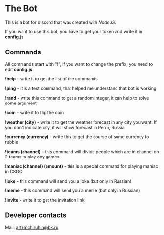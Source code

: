 # The Bot

This is a bot for discord that was created with *NodeJS*.

If you want to use this bot, you have to get your token and write it in **config.js**
## Commands
All commands start with "!", if you want to change the prefix, you need to edit **config.js**

**!help** - write it to get the list of the commands

**!ping** - it is a test command, that helped me understand that bot is working

**!rand** - write this command to get a random integer, it can help to solve some argument

**!coin** - write it to flip the coin

**!weather (city)** - write it to get the weather forecast in any city you want. If you don't indicate city, it will show forecast in Perm, Russia

**!currency (currency)** - write this to get the course of some currency to rubble

**!teams (channel)** - this command will divide people which are in channel on 2 teams to play any games

**!maniac (channel) (amount)** - this is a special command for playing maniac in CSGO

**!joke** - this command will send you a joke (but only in Russian)

**!meme** - this command will send you a meme (but only in Russian)

**!invite** - write it to get the invitation link

## Developer contacts

Mail: artemchiruhin@bk.ru
